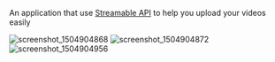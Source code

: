 An application that use <a href="https://streamable.com/documentation">Streamable API</a> to help you upload your videos easily

![screenshot_1504904868](https://user-images.githubusercontent.com/8436726/30241543-5abdd7aa-957d-11e7-9e6a-510ee94e198c.png)
![screenshot_1504904872](https://user-images.githubusercontent.com/8436726/30241542-5abcbbcc-957d-11e7-9a86-b55f2301f9e4.png)
![screenshot_1504904956](https://user-images.githubusercontent.com/8436726/30241544-5e988aaa-957d-11e7-89f2-626025d53d79.png)
